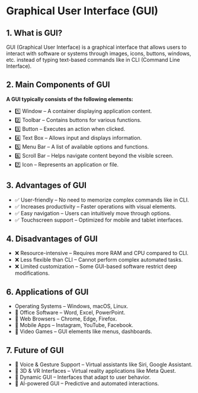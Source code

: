 # Graphical User Interface (GUI)

## 1. What is GUI?
GUI (Graphical User Interface) is a graphical interface that allows users to interact with software or systems through images, icons, buttons, windows, etc. instead of typing text-based commands like in CLI (Command Line Interface).

## 2. Main Components of GUI
**A GUI typically consists of the following elements:**
- 1️⃣ Window – A container displaying application content.
- 2️⃣ Toolbar – Contains buttons for various functions.
- 3️⃣ Button – Executes an action when clicked.
- 4️⃣ Text Box – Allows input and displays information.
- 5️⃣ Menu Bar – A list of available options and functions.
- 6️⃣ Scroll Bar – Helps navigate content beyond the visible screen.
- 7️⃣ Icon – Represents an application or file.

## 3. Advantages of GUI
- ✅ User-friendly – No need to memorize complex commands like in CLI.
- ✅ Increases productivity – Faster operations with visual elements.
- ✅ Easy navigation – Users can intuitively move through options.
- ✅ Touchscreen support – Optimized for mobile and tablet interfaces.

## 4. Disadvantages of GUI
- ❌ Resource-intensive – Requires more RAM and CPU compared to CLI.
- ❌ Less flexible than CLI – Cannot perform complex automated tasks.
- ❌ Limited customization – Some GUI-based software restrict deep modifications.

## 6. Applications of GUI
-  Operating Systems – Windows, macOS, Linux.
- 📌 Office Software – Word, Excel, PowerPoint.
- 📌 Web Browsers – Chrome, Edge, Firefox.
- 📌 Mobile Apps – Instagram, YouTube, Facebook.
- 📌 Video Games – GUI elements like menus, dashboards.

## 7. Future of GUI
- 🚀 Voice & Gesture Support – Virtual assistants like Siri, Google Assistant.
- 🚀 3D & VR Interfaces – Virtual reality applications like Meta Quest.
- 🚀 Dynamic GUI – Interfaces that adapt to user behavior.
- 🚀 AI-powered GUI – Predictive and automated interactions.